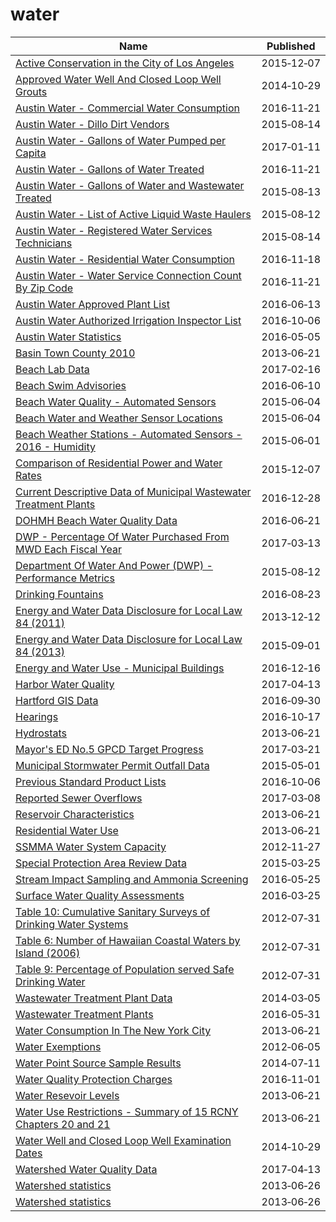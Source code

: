 # water

Name | Published
---- | ---------
[Active Conservation in the City of Los Angeles](../datasets/txn4-36ky.md) | 2015&#x2011;12&#x2011;07
[Approved Water Well And Closed Loop Well Grouts](../datasets/xt2m-hy2h.md) | 2014&#x2011;10&#x2011;29
[Austin Water - Commercial Water Consumption](../datasets/5h9c-wmds.md) | 2016&#x2011;11&#x2011;21
[Austin Water - Dillo Dirt Vendors](../datasets/8ih9-dnxa.md) | 2015&#x2011;08&#x2011;14
[Austin Water - Gallons of Water Pumped per Capita](../datasets/wfm8-s7zc.md) | 2017&#x2011;01&#x2011;11
[Austin Water - Gallons of Water Treated](../datasets/xtim-9ehs.md) | 2016&#x2011;11&#x2011;21
[Austin Water - Gallons of Water and Wastewater Treated](../datasets/m4wb-q5fa.md) | 2015&#x2011;08&#x2011;13
[Austin Water - List of Active Liquid Waste Haulers](../datasets/pbam-er2r.md) | 2015&#x2011;08&#x2011;12
[Austin Water - Registered Water Services Technicians](../datasets/eyec-w6nz.md) | 2015&#x2011;08&#x2011;14
[Austin Water - Residential Water Consumption](../datasets/sxk7-7k6z.md) | 2016&#x2011;11&#x2011;18
[Austin Water - Water Service Connection Count By Zip Code](../datasets/uizf-mcbc.md) | 2016&#x2011;11&#x2011;21
[Austin Water Approved Plant List](../datasets/82dq-nkpk.md) | 2016&#x2011;06&#x2011;13
[Austin Water Authorized Irrigation Inspector List](../datasets/dhvz-stgx.md) | 2016&#x2011;10&#x2011;06
[Austin Water Statistics](../datasets/87qq-mkwq.md) | 2016&#x2011;05&#x2011;05
[Basin Town County 2010](../datasets/9akp-irxz.md) | 2013&#x2011;06&#x2011;21
[Beach Lab Data](../datasets/2ivx-z93u.md) | 2017&#x2011;02&#x2011;16
[Beach Swim Advisories](../datasets/t62e-8nvc.md) | 2016&#x2011;06&#x2011;10
[Beach Water Quality - Automated Sensors](../datasets/qmqz-2xku.md) | 2015&#x2011;06&#x2011;04
[Beach Water and Weather Sensor Locations](../datasets/g3ip-u8rb.md) | 2015&#x2011;06&#x2011;04
[Beach Weather Stations - Automated Sensors - 2016 - Humidity](../datasets/7edu-s3u7.md) | 2015&#x2011;06&#x2011;01
[Comparison of Residential Power and Water Rates](../datasets/mnrz-a5vv.md) | 2015&#x2011;12&#x2011;07
[Current Descriptive Data of Municipal Wastewater Treatment Plants](../datasets/g5a2-qa6a.md) | 2016&#x2011;12&#x2011;28
[DOHMH Beach Water Quality Data](../datasets/2xir-kwzz.md) | 2016&#x2011;06&#x2011;21
[DWP - Percentage Of Water Purchased From MWD Each Fiscal Year](../datasets/8yaq-2fpu.md) | 2017&#x2011;03&#x2011;13
[Department Of Water And Power (DWP) - Performance Metrics](../datasets/skwd-zszg.md) | 2015&#x2011;08&#x2011;12
[Drinking Fountains](../datasets/ph76-k6qa.md) | 2016&#x2011;08&#x2011;23
[Energy and Water Data Disclosure for Local Law 84 (2011)](../datasets/q39e-7gbs.md) | 2013&#x2011;12&#x2011;12
[Energy and Water Data Disclosure for Local Law 84 (2013)](../datasets/rgfe-8y2z.md) | 2015&#x2011;09&#x2011;01
[Energy and Water Use - Municipal Buildings](../datasets/8m62-bye6.md) | 2016&#x2011;12&#x2011;16
[Harbor Water Quality](../datasets/5uug-f49n.md) | 2017&#x2011;04&#x2011;13
[Hartford GIS Data](../datasets/9t3u-k43z.md) | 2016&#x2011;09&#x2011;30
[Hearings](../datasets/s7dz-xhcs.md) | 2016&#x2011;10&#x2011;17
[Hydrostats](../datasets/9vgt-yx2p.md) | 2013&#x2011;06&#x2011;21
[Mayor's ED No.5 GPCD Target Progress](../datasets/ubph-b4it.md) | 2017&#x2011;03&#x2011;21
[Municipal Stormwater Permit Outfall Data](../datasets/d958-q2ci.md) | 2015&#x2011;05&#x2011;01
[Previous Standard Product Lists](../datasets/askc-vuqf.md) | 2016&#x2011;10&#x2011;06
[Reported Sewer Overflows](../datasets/3rgd-zjxx.md) | 2017&#x2011;03&#x2011;08
[Reservoir Characteristics](../datasets/nckr-g5w7.md) | 2013&#x2011;06&#x2011;21
[Residential Water Use](../datasets/xqzj-nd8g.md) | 2013&#x2011;06&#x2011;21
[SSMMA Water System Capacity](../datasets/vj9h-5kps.md) | 2012&#x2011;11&#x2011;27
[Special Protection Area Review Data](../datasets/p4x2-jhaf.md) | 2015&#x2011;03&#x2011;25
[Stream Impact Sampling and Ammonia Screening](../datasets/39h2-7kjs.md) | 2016&#x2011;05&#x2011;25
[Surface Water Quality Assessments](../datasets/f8kb-whqm.md) | 2016&#x2011;03&#x2011;25
[Table 10: Cumulative Sanitary Surveys of Drinking Water Systems](../datasets/x38n-w8un.md) | 2012&#x2011;07&#x2011;31
[Table 6: Number of Hawaiian Coastal Waters by Island (2006)](../datasets/crh9-d7dx.md) | 2012&#x2011;07&#x2011;31
[Table 9: Percentage of Population served Safe Drinking Water](../datasets/h53f-wetv.md) | 2012&#x2011;07&#x2011;31
[Wastewater Treatment Plant Data](../datasets/473p-afgy.md) | 2014&#x2011;03&#x2011;05
[Wastewater Treatment Plants](../datasets/2v6p-juki.md) | 2016&#x2011;05&#x2011;31
[Water Consumption In The New York City](../datasets/ia2d-e54m.md) | 2013&#x2011;06&#x2011;21
[Water Exemptions](../datasets/8k9i-ia3x.md) | 2012&#x2011;06&#x2011;05
[Water Point Source Sample Results](../datasets/eqs6-savc.md) | 2014&#x2011;07&#x2011;11
[Water Quality Protection Charges](../datasets/97f6-dhn4.md) | 2016&#x2011;11&#x2011;01
[Water Resevoir Levels](../datasets/zkky-n5j3.md) | 2013&#x2011;06&#x2011;21
[Water Use Restrictions - Summary of 15 RCNY Chapters 20 and 21](../datasets/27vb-augk.md) | 2013&#x2011;06&#x2011;21
[Water Well and Closed Loop Well Examination Dates](../datasets/n5tw-n2kr.md) | 2014&#x2011;10&#x2011;29
[Watershed Water Quality Data](../datasets/y43c-5n92.md) | 2017&#x2011;04&#x2011;13
[Watershed statistics](../datasets/z4kf-gt4n.md) | 2013&#x2011;06&#x2011;26
[Watershed statistics](../datasets/z4kf-gt4n.md) | 2013&#x2011;06&#x2011;26

